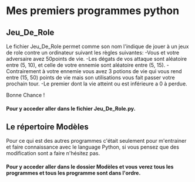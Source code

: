 # Mes premiers programmes python

## Jeu_De_Role
Le fichier Jeu_De_Role permet comme son nom l'indique de jouer à un jeux de role contre un ordinateur suivant les règles suivantes:
-Vous et votre adversaire avez 50points de vie.
-Les dégats de vos attaque sont aléatoire entre (5, 10), et celle de votre ennemie sont aléatoire entre (5, 15).
-Contrairement à votre ennemie vous avez 3 potions de vie qui vous rend entre (15, 50) points de vie mais son utilisations vous fait passer votre prochain tour.
-Le premier dont la vie atteint ou est inférieure a 0 à perdue.

Bonne Chance !
#### Pour y acceder aller dans le fichier Jeu_De_Role.py.

## Le répertoire Modèles 
Pour ce qui est des autres programmes c'était seulement pour m'entrainer et faire connaissance avec le language Python, si vous pensez que des modification sont a faire n'hésitez pas.
#### Pour y acceder aller dans le dossier Modèles et vous verez tous les programmes et tous les programme sont dans l'ordre. 
